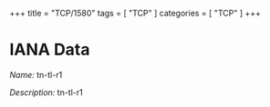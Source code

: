 +++
title = "TCP/1580"
tags = [ "TCP" ]
categories = [ "TCP" ]
+++

# IANA Data

_Name:_ tn-tl-r1

_Description:_ tn-tl-r1

